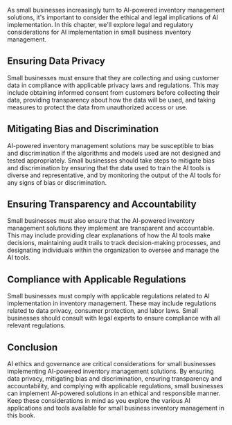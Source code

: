 

As small businesses increasingly turn to AI-powered inventory management solutions, it's important to consider the ethical and legal implications of AI implementation. In this chapter, we'll explore legal and regulatory considerations for AI implementation in small business inventory management.

Ensuring Data Privacy
---------------------

Small businesses must ensure that they are collecting and using customer data in compliance with applicable privacy laws and regulations. This may include obtaining informed consent from customers before collecting their data, providing transparency about how the data will be used, and taking measures to protect the data from unauthorized access or use.

Mitigating Bias and Discrimination
----------------------------------

AI-powered inventory management solutions may be susceptible to bias and discrimination if the algorithms and models used are not designed and tested appropriately. Small businesses should take steps to mitigate bias and discrimination by ensuring that the data used to train the AI tools is diverse and representative, and by monitoring the output of the AI tools for any signs of bias or discrimination.

Ensuring Transparency and Accountability
----------------------------------------

Small businesses must also ensure that the AI-powered inventory management solutions they implement are transparent and accountable. This may include providing clear explanations of how the AI tools make decisions, maintaining audit trails to track decision-making processes, and designating individuals within the organization to oversee and manage the AI tools.

Compliance with Applicable Regulations
--------------------------------------

Small businesses must comply with applicable regulations related to AI implementation in inventory management. These may include regulations related to data privacy, consumer protection, and labor laws. Small businesses should consult with legal experts to ensure compliance with all relevant regulations.

Conclusion
----------

AI ethics and governance are critical considerations for small businesses implementing AI-powered inventory management solutions. By ensuring data privacy, mitigating bias and discrimination, ensuring transparency and accountability, and complying with applicable regulations, small businesses can implement AI-powered solutions in an ethical and responsible manner. Keep these considerations in mind as you explore the various AI applications and tools available for small business inventory management in this book.
